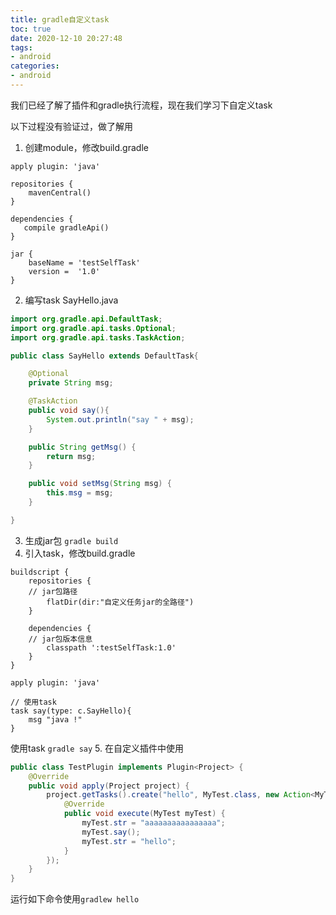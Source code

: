 ```yaml
---
title: gradle自定义task
toc: true
date: 2020-12-10 20:27:48
tags:
- android
categories:
- android
---
```

我们已经了解了插件和gradle执行流程，现在我们学习下自定义task
<!--more-->
以下过程没有验证过，做了解用
1. 创建module，修改build.gradle
```
apply plugin: 'java'

repositories {
	mavenCentral()
}

dependencies {
   compile gradleApi()
}

jar {
	baseName = 'testSelfTask'
	version =  '1.0'
}
```
2. 编写task SayHello.java
```java
import org.gradle.api.DefaultTask;
import org.gradle.api.tasks.Optional;
import org.gradle.api.tasks.TaskAction;

public class SayHello extends DefaultTask{

	@Optional
	private String msg;

	@TaskAction
	public void say(){
		System.out.println("say " + msg);
	}

	public String getMsg() {
		return msg;
	}

	public void setMsg(String msg) {
		this.msg = msg;
	}

}
```
3. 生成jar包 `gradle build`
4. 引入task，修改build.gradle
```
buildscript {
	repositories {
    // jar包路径
		flatDir(dir:"自定义任务jar的全路径")
	}

	dependencies {
    // jar包版本信息
		classpath ':testSelfTask:1.0'
	}
}

apply plugin: 'java'

// 使用task
task say(type: c.SayHello){
	msg "java !"
}
```
使用task `gradle say`
5. 在自定义插件中使用
```java
public class TestPlugin implements Plugin<Project> {
    @Override
    public void apply(Project project) {
        project.getTasks().create("hello", MyTest.class, new Action<MyTest>() {
            @Override
            public void execute(MyTest myTest) {
                myTest.str = "aaaaaaaaaaaaaaaa";
                myTest.say();
                myTest.str = "hello";
            }
        });
    }
}
```
运行如下命令使用`gradlew hello`
